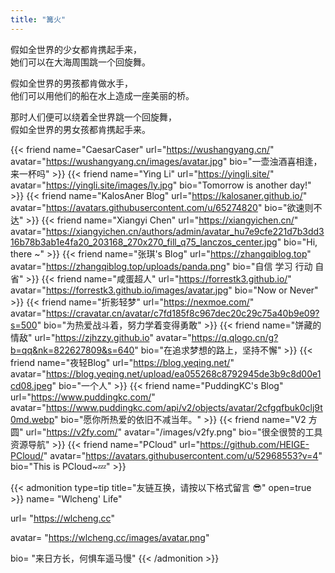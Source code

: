 ```yaml
---
title: "篝火"
---
```



假如全世界的少女都肯携起手来，  
她们可以在大海周围跳一个回旋舞。  
  
假如全世界的男孩都肯做水手，  
他们可以用他们的船在水上造成一座美丽的桥。  
  
那时人们便可以绕着全世界跳一个回旋舞，  
假如全世界的男女孩都肯携起手来。  


{{< friend name="CaesarCaser" url="https://wushangyang.cn/" avatar="https://wushangyang.cn/images/avatar.jpg" bio="一壶浊酒喜相逢，来一杯吗" >}}
{{< friend name="Ying Li" url="https://yingli.site/" avatar="https://yingli.site/images/ly.jpg" bio="Tomorrow is another day!" >}}
{{< friend name="KalosAner Blog" url="https://kalosaner.github.io/" avatar="https://avatars.githubusercontent.com/u/65274820" bio="欲速则不达" >}}
{{< friend name="Xiangyi Chen" url="https://xiangyichen.cn/" avatar="https://xiangyichen.cn/authors/admin/avatar_hu7e9cfe221d7b3dd316b78b3ab1e4fa20_203168_270x270_fill_q75_lanczos_center.jpg" bio="Hi, there ~" >}}
{{< friend name="张琪's Blog" url="https://zhangqiblog.top" avatar="https://zhangqiblog.top/uploads/panda.png" bio="自信 学习 行动 自省" >}}
{{< friend name="咸蛋超人" url="https://forrestk3.github.io/" avatar="https://forrestk3.github.io/images/avatar.jpg" bio="Now or Never" >}}
{{< friend name="折影轻梦" url="https://nexmoe.com/" avatar="https://cravatar.cn/avatar/c7fd185f8c967dec20c29c75a40b9e09?s=500" bio="为热爱战斗着，努力学着变得勇敢" >}}
{{< friend name="饼藏的情敌" url="https://zjhzzy.github.io" avatar="https://q.qlogo.cn/g?b=qq&nk=822627809&s=640" bio="在追求梦想的路上，坚持不懈" >}}
{{< friend name="夜轻Blog" url="https://blog.yeqing.net/" avatar="https://blog.yeqing.net/upload/ea055268c8792945de3b9c8d00e1cd08.jpeg" bio="一个人" >}}
{{< friend name="PuddingKC's Blog" url="https://www.puddingkc.com/" avatar="https://www.puddingkc.com/api/v2/objects/avatar/2cfgqfbuk0clj9t0md.webp" bio="愿你所热爱的依旧不减当年。" >}}
{{< friend name="V2 方圆" url="https://v2fy.com/" avatar="/images/v2fy.png" bio="很全很赞的工具资源导航" >}}
{{< friend name="PCloud" url="https://github.com/HEIGE-PCloud/" avatar="https://avatars.githubusercontent.com/u/52968553?v=4" bio="This is PCloud~💤" >}}



{{< admonition type=tip title="友链互换，请按以下格式留言 😎" open=true >}}
name= "Wlcheng' Life"

url= "https://wlcheng.cc"

avatar= "https://wlcheng.cc/images/avatar.png"

bio= "来日方长，何惧车遥马慢"
{{< /admonition >}}

